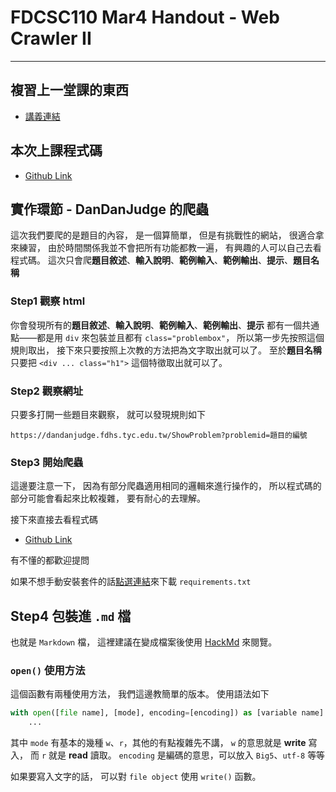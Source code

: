 # FDCSC110 Mar4 Handout - Web Crawler II
---

## 複習上一堂課的東西
- [講義連結](https://hackmd.io/@revcoding/fdcsc_110_handouts)

## 本次上課程式碼
- [Github Link](https://github.com/revival0728/FudanHighSchool-110CSC/tree/master/Web_Crawler/for_DDJ)

## 實作環節 - DanDanJudge 的爬蟲
這次我們要爬的是題目的內容，
是一個算簡單，
但是有挑戰性的網站，
很適合拿來練習，
由於時間關係我並不會把所有功能都教一遍，
有興趣的人可以自己去看程式碼。
這次只會爬**題目敘述**、**輸入說明**、**範例輸入**、**範例輸出**、**提示**、**題目名稱**

### Step1 觀察 html
你會發現所有的**題目敘述**、**輸入說明**、**範例輸入**、**範例輸出**、**提示**
都有一個共通點——都是用 `div` 來包裝並且都有 `class="problembox"`，
所以第一步先按照這個規則取出，
接下來只要按照上次教的方法把為文字取出就可以了。
至於**題目名稱**只要把 `<div ... class="h1">` 這個特徵取出就可以了。

### Step2 觀察網址
只要多打開一些題目來觀察，
就可以發現規則如下
```
https://dandanjudge.fdhs.tyc.edu.tw/ShowProblem?problemid=題目的編號
```

### Step3 開始爬蟲
這邊要注意一下，
因為有部分爬蟲適用相同的邏輯來進行操作的，
所以程式碼的部分可能會看起來比較複雜，
要有耐心的去理解。

接下來直接去看程式碼

- [Github Link](https://github.com/revival0728/FudanHighSchool-110CSC/blob/master/Web_Crawler/for_DDJ/simple_version/for_DDJ.py)

有不懂的都歡迎提問

如果不想手動安裝套件的話[點選連結](https://downgit.github.io/#/home?url=https://github.com/revival0728/FudanHighSchool-110CSC/blob/master/Web_Crawler/for_DDJ/requirements.txt)來下載 `requirements.txt`

## Step4 包裝進 `.md` 檔
也就是 `Markdown` 檔，
這裡建議在變成檔案後使用 [HackMd](https://hackmd.io/) 來閱覽。

### `open()` 使用方法
這個函數有兩種使用方法，
我們這邊教簡單的版本。
使用語法如下
```python
with open([file name], [mode], encoding=[encoding]) as [variable name]:
    ...
```
其中 `mode` 有基本的幾種 `w`、`r`，其他的有點複雜先不講，
`w` 的意思就是 **write** 寫入，
而 `r` 就是 **read** 讀取。
`encoding` 是編碼的意思，可以放入 `Big5`、`utf-8` 等等

如果要寫入文字的話，
可以對 `file object` 使用 `write()` 函數。